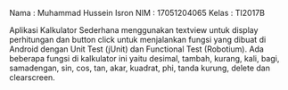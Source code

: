 Nama  : Muhammad Hussein Isron
NIM   : 17051204065
Kelas : TI2017B

Aplikasi Kalkulator Sederhana menggunakan textview untuk display perhitungan dan button click untuk menjalankan fungsi yang dibuat di Android dengan Unit Test (jUnit) dan Functional Test (Robotium). Ada beberapa fungsi di kalkulator ini yaitu desimal, tambah, kurang, kali, bagi, samadengan, sin, cos, tan, akar, kuadrat, phi, tanda kurung, delete dan clearscreen.
